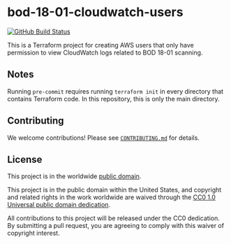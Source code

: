 # bod-18-01-cloudwatch-users #

[![GitHub Build Status](https://github.com/cisagov/bod-18-01-cloudwatch-users/workflows/build/badge.svg)](https://github.com/cisagov/bod-18-01-cloudwatch-users/actions)

This is a Terraform project for creating AWS users that only have
permission to view CloudWatch logs related to BOD 18-01 scanning.

## Notes ##

Running `pre-commit` requires running `terraform init` in every directory that
contains Terraform code. In this repository, this is only the main directory.

## Contributing ##

We welcome contributions!  Please see [`CONTRIBUTING.md`](CONTRIBUTING.md) for
details.

## License ##

This project is in the worldwide [public domain](LICENSE).

This project is in the public domain within the United States, and
copyright and related rights in the work worldwide are waived through
the [CC0 1.0 Universal public domain
dedication](https://creativecommons.org/publicdomain/zero/1.0/).

All contributions to this project will be released under the CC0
dedication. By submitting a pull request, you are agreeing to comply
with this waiver of copyright interest.
